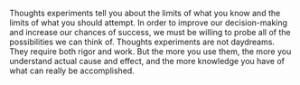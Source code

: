 Thoughts experiments tell you about the limits of what you know and the limits of what you should attempt. In order to improve our decision-making and increase our chances of success, we must be willing to probe all of the possibilities we can think of. 
Thoughts experiments are not daydreams. They require both rigor and work. But the more you use them, the more you understand actual cause and effect, and the more knowledge you have of what can really be accomplished.